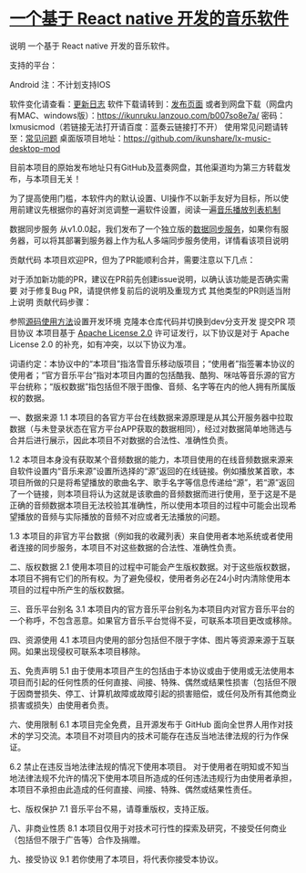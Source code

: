 # [一个基于 React native 开发的音乐软件](https://github.com/jaaleng/gitblog/issues/17)

说明
一个基于 React native 开发的音乐软件。

支持的平台：

Android
注：不计划支持IOS

软件变化请查看：[更新日志](https://github.com/ikunshare/lx-music-mobile-mod/blob/master/CHANGELOG.md)
软件下载请转到：[发布页面](https://github.com/ikunshare/lx-music-mobile-mod/releases)
或者到网盘下载（网盘内有MAC、windows版）：https://ikunruku.lanzouo.com/b007so8e7a/ 密码：lxmusicmod（若链接无法打开请百度：蓝奏云链接打不开）
使用常见问题请转至：[常见问题](https://lyswhut.github.io/lx-music-doc/mobile/faq)
桌面版项目地址：https://github.com/ikunshare/lx-music-desktop-mod

目前本项目的原始发布地址只有GitHub及蓝奏网盘，其他渠道均为第三方转载发布，与本项目无关！

为了提高使用门槛，本软件内的默认设置、UI操作不以新手友好为目标，所以使用前建议先根据你的喜好浏览调整一遍软件设置，阅读一遍[音乐播放列表机制](https://lyswhut.github.io/lx-music-doc/mobile/faq/playlist)

数据同步服务
从v1.0.0起，我们发布了一个独立版的[数据同步服务](https://github.com/lyswhut/lx-music-sync-server#readme)，如果你有服务器，可以将其部署到服务器上作为私人多端同步服务使用，详情看该项目说明

贡献代码
本项目欢迎PR，但为了PR能顺利合并，需要注意以下几点：

对于添加新功能的PR，建议在PR前先创建issue说明，以确认该功能是否确实需要
对于修复Bug PR，请提供修复前后的说明及重现方式
其他类型的PR则适当附上说明
贡献代码步骤：

参照[源码使用方法](https://lyswhut.github.io/lx-music-doc/mobile/use-source-code)设置开发环境
克隆本仓库代码并切换到dev分支开发
提交PR
项目协议
本项目基于 [Apache License 2.0](https://github.com/lyswhut/lx-music-mobile/blob/master/LICENSE) 许可证发行，以下协议是对于 Apache License 2.0 的补充，如有冲突，以以下协议为准。

词语约定：本协议中的“本项目”指洛雪音乐移动版项目；“使用者”指签署本协议的使用者；“官方音乐平台”指对本项目内置的包括酷我、酷狗、咪咕等音乐源的官方平台统称；“版权数据”指包括但不限于图像、音频、名字等在内的他人拥有所属版权的数据。

一、数据来源
1.1 本项目的各官方平台在线数据来源原理是从其公开服务器中拉取数据（与未登录状态在官方平台APP获取的数据相同），经过对数据简单地筛选与合并后进行展示，因此本项目不对数据的合法性、准确性负责。

1.2 本项目本身没有获取某个音频数据的能力，本项目使用的在线音频数据来源来自软件设置内“音乐来源”设置所选择的“源”返回的在线链接。例如播放某首歌，本项目所做的只是将希望播放的歌曲名字、歌手名字等信息传递给“源”，若“源”返回了一个链接，则本项目将认为这就是该歌曲的音频数据而进行使用，至于这是不是正确的音频数据本项目无法校验其准确性，所以使用本项目的过程中可能会出现希望播放的音频与实际播放的音频不对应或者无法播放的问题。

1.3 本项目的非官方平台数据（例如我的收藏列表）来自使用者本地系统或者使用者连接的同步服务，本项目不对这些数据的合法性、准确性负责。

二、版权数据
2.1 使用本项目的过程中可能会产生版权数据。对于这些版权数据，本项目不拥有它们的所有权。为了避免侵权，使用者务必在24小时内清除使用本项目的过程中所产生的版权数据。

三、音乐平台别名
3.1 本项目内的官方音乐平台别名为本项目内对官方音乐平台的一个称呼，不包含恶意。如果官方音乐平台觉得不妥，可联系本项目更改或移除。

四、资源使用
4.1 本项目内使用的部分包括但不限于字体、图片等资源来源于互联网。如果出现侵权可联系本项目移除。

五、免责声明
5.1 由于使用本项目产生的包括由于本协议或由于使用或无法使用本项目而引起的任何性质的任何直接、间接、特殊、偶然或结果性损害（包括但不限于因商誉损失、停工、计算机故障或故障引起的损害赔偿，或任何及所有其他商业损害或损失）由使用者负责。

六、使用限制
6.1 本项目完全免费，且开源发布于 GitHub 面向全世界人用作对技术的学习交流。本项目不对项目内的技术可能存在违反当地法律法规的行为作保证。

6.2 禁止在违反当地法律法规的情况下使用本项目。 对于使用者在明知或不知当地法律法规不允许的情况下使用本项目所造成的任何违法违规行为由使用者承担，本项目不承担由此造成的任何直接、间接、特殊、偶然或结果性责任。

七、版权保护
7.1 音乐平台不易，请尊重版权，支持正版。

八、非商业性质
8.1 本项目仅用于对技术可行性的探索及研究，不接受任何商业（包括但不限于广告等）合作及捐赠。

九、接受协议
9.1 若你使用了本项目，将代表你接受本协议。
